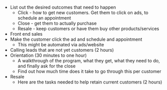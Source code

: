 - List out the desired outcomes that need to happen
	- Click - how to get new customers. Get them to click on ads, to schedule an appointment
	- Close - get them to actually purchase
	- Resale - keep customers or have them buy other products/services
- Front end sales
- Make the customer click the ad and schedule and appointment
	- This might be automated via ads/website
- Calling leads that are not yet customers (2 hours)
- Orientation (30 minutes to one hour)
	- A walkthrough of the program, what they get, what they need to do, and finally ask for the close
	- Find out how much time does it take to go through this per customer
- Resale
	- Here are the tasks needed to help retain current customers (2 hours)